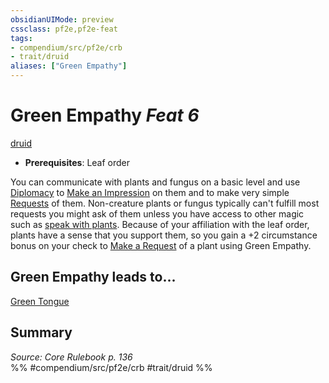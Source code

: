 ```yaml
---
obsidianUIMode: preview
cssclass: pf2e,pf2e-feat
tags:
- compendium/src/pf2e/crb
- trait/druid
aliases: ["Green Empathy"]
---
```

# Green Empathy  *Feat 6*  
[druid](Reference/Rules/Traits/druid.md "Druid Class Trait")  

- **Prerequisites**: Leaf order

You can communicate with plants and fungus on a basic level and use [Diplomacy](skills.md#Diplomacy) to [Make an Impression](make-an-impression.md) on them and to make very simple [Requests](request.md) of them. Non-creature plants or fungus typically can't fulfill most requests you might ask of them unless you have access to other magic such as [speak with plants](speak-with-plants.md). Because of your affiliation with the leaf order, plants have a sense that you support them, so you gain a +2 circumstance bonus on your check to [Make a Request](request.md) of a plant using Green Empathy.

## Green Empathy leads to...

[Green Tongue](green-tongue.md)

## Summary

*Source: Core Rulebook p. 136*  
%% #compendium/src/pf2e/crb #trait/druid %%